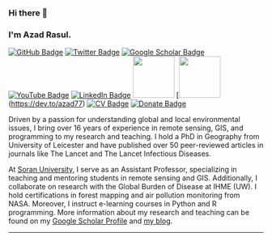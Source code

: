 ### Hi there 👋
### I'm Azad Rasul.

[![GitHub Badge](https://img.shields.io/github/followers/Azad77?style=social)](https://github.com/Azad77?tab=followers)
[![Twitter Badge](https://img.shields.io/twitter/follow/Azad77Rasul?style=social)](https://twitter.com/Azad77Rasul)
[![Google Scholar Badge](https://img.shields.io/badge/Google-Scholar-lightgrey)](https://scholar.google.com/citations?user=E6b98RcAAAAJ&hl=en&authuser=1)
[![YouTube Badge](https://img.shields.io/badge/My-YouTube-red)](https://www.youtube.com/channel/UCpbWlHEqBSnJb6i4UemXQpA/featured)
[![LinkedIn Badge](https://img.shields.io/badge/My-LinkedIn-blue)](https://www.linkedin.com/in/azad-rasul/)
[<img src="https://img.shields.io/badge/Hashnode-2962FF?style=for-the-badge&logo=hashnode&logoColor=white" width="82">](https://smartrs.uk/)
[<img src="https://img.shields.io/badge/dev.to-0A0A0A?style=for-the-badge&logo=devdotto&logoColor=white" width="82">(https://dev.to/azad77)
[![CV Badge](https://img.shields.io/badge/My-CV-critical)](https://azad77.github.io/AzadRasul/Resume.html)
[![Donate Badge](https://img.shields.io/badge/Donate-Buy%20me%20a%20coffee-yellowgreen.svg)](https://www.buymeacoffee.com/AzadRasul)


Driven by a passion for understanding global and local environmental issues, I bring over 16 years of experience in remote sensing, GIS, and programming to my research and teaching. I hold a PhD in Geography from University of Leicester and have published over 50 peer-reviewed articles in journals like The Lancet and The Lancet Infectious Diseases.

At [Soran University](https://www.soran.edu.iq/), I serve as an Assistant Professor, specializing in teaching and mentoring students in remote sensing and GIS. Additionally, I collaborate on research with the Global Burden of Disease at IHME (UW). I hold certifications in forest mapping and air pollution monitoring from NASA. Moreover, I instruct e-learning courses in Python and R programming. More information about my research and teaching can be found on my [Google Scholar Profile](https://scholar.google.com/citations?user=E6b98RcAAAAJ&hl=en&authuser=1) and [my blog](https://smartrs.hashnode.dev/).


---


